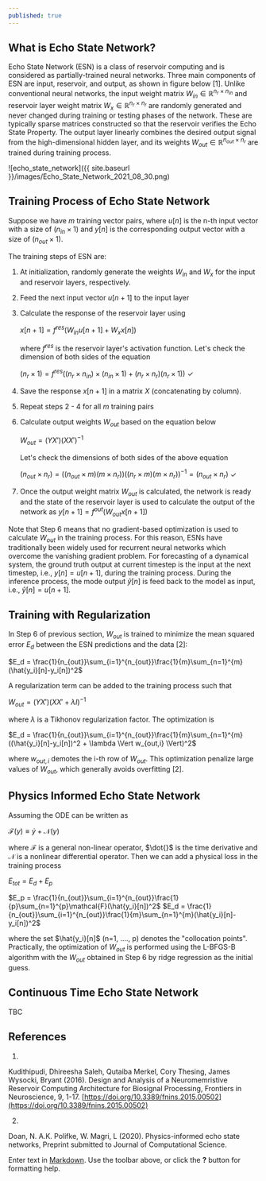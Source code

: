 ```yaml
---
published: true
---
```

## What is Echo State Network?

Echo State Network (ESN) is a class of reservoir computing and is considered as partially-trained neural networks. Three main components of ESN are input, reservoir, and output, as shown in figure below [1]. Unlike conventional neural networks, the input weight matrix $W_{in} \in \mathbb{R}^{n_r \times n_{in}}$ and reservoir layer weight matrix $W_{x} \in \mathbb{R}^{n_r \times n_r}$ are randomly generated and never changed during training or testing phases of the network. These are typically sparse matrices constructed so that the reservoir verifies the Echo State Property. The output layer linearly combines the desired output signal from the high-dimensional hidden layer, and its weights $W_{out} \in \mathbb{R}^{n_{out} \times n_r}$ are trained during training process.

![echo_state_network]({{ site.baseurl }}/images/Echo_State_Network_2021_08_30.png)

## Training Process of Echo State Network
Suppose we have $m$ training vector pairs, where $u[n]$ is the n-th input vector with a size of $(n_{in} \times 1)$ and $y[n]$ is the corresponding output vector with a size of $(n_{out} \times 1)$.

The training steps of ESN are:

1. At initialization, randomly generate the weights $W_{in}$ and $W_x$ for the input and reservoir layers, respectively.

2. Feed the next input vector $u[n+1]$ to the input layer

3. Calculate the response of the reservoir layer using

	$x[n+1] = f^{res} (W_{in} u[n+1] + W_x x[n])$

	where $f^{res}$ is the reservoir layer's activation function. Let's check the dimension of both sides of the equation

	$(n_r \times 1) = f^{res}((n_r \times n_{in})\times(n_{in} \times 1) + (n_r \times n_r)(n_r \times 1))$ $\checkmark$

4. Save the response $x[n+1]$ in a matrix $X$ (concatenating by column).

5. Repeat steps 2 - 4 for all $m$ training pairs

6. Calculate output weights $W_{out}$ based on the equation below

	$W_{out} = (YX')(XX')^{-1}$

	Let's check the dimensions of both sides of the above equation

	$(n_{out} \times n_r) = \left((n_{out}\times m)(m \times n_r)\right)\left((n_r \times m)(m \times n_r)\right)^{-1} = (n_{out} \times n_r)$ $\checkmark$

7. Once the output weight matrix $W_{out}$ is calculated, the network is ready and the state of the reservoir layer is used to calculate the output of the network as
	$y[n+1] = f^{out}(W_{out}x[n+1])$

Note that Step 6 means that no gradient-based optimization is used to calculate $W_{out}$ in the training process. For this reason, ESNs have traditionally been widely used for recurrent neural networks which overcome the vanishing gradient problem. For forecasting of a dynamical system, the ground truth output at current timestep is the input at the next timestep, i.e., $y[n] = u[n+1]$, during the training process. During the inference process, the mode output $\hat{y}[n]$ is feed back to the model as input, i.e., $\hat{y}[n] = u[n+1]$.

## Training with Regularization

In Step 6 of previous section, $W_{out}$ is trained to minimize the mean squared error $E_d$ between the ESN predictions and the data [2]:

$E_d = \frac{1}{n_{out}}\sum_{i=1}^{n_{out}}\frac{1}{m}\sum_{n=1}^{m}(\hat{y_i}[n]-y_i[n])^2$

A regularization term can be added to the training process such that

$W_{out} = (YX')(XX' + \lambda I)^{-1}$

where $\lambda$ is a Tikhonov regularization factor. The optimization is

$E_d = \frac{1}{n_{out}}\sum_{i=1}^{n_{out}}\frac{1}{m}\sum_{n=1}^{m}((\hat{y_i}[n]-y_i[n])^2 + \lambda \Vert w_{out,i} \Vert)^2$

where $w_{out,i}$ demotes the i-th row of $W_{out}$. This optimization penalize large values of $W_{out}$, which generally avoids overfitting [2].

## Physics Informed Echo State Network

Assuming the ODE can be written as

$\mathcal{F}(y) \equiv \dot{y} + \mathcal{N}(y)$

where $\mathcal{F}$ is a general non-linear operator, $\dot{}$ is the time derivative and $\mathcal{N}$ is a nonlinear differential operator. Then we can add a physical loss in the training process

$E_{tot} = E_d + E_p$

$E_p = \frac{1}{n_{out}}\sum_{i=1}^{n_{out}}\frac{1}{p}\sum_{n=1}^{p}\mathcal{F}(\hat{y_i}[n])^2$
$E_d = \frac{1}{n_{out}}\sum_{i=1}^{n_{out}}\frac{1}{m}\sum_{n=1}^{m}(\hat{y_i}[n]-y_i[n])^2$

where the set $\hat{y_i}[n]$ (n=1, ...., p) denotes the "collocation points". Practically, the optimization of $W_{out}$ is performed using the L-BFGS-B algorithm with the $W_{out}$ obtained in Step 6 by ridge regression as the initial guess.

## Continuous Time Echo State Network

TBC

## References

1.  
Kudithipudi, Dhireesha
Saleh, Qutaiba
Merkel, Cory
Thesing, James
Wysocki, Bryant (2016).
Design and Analysis of a Neuromemristive Reservoir Computing Architecture for Biosignal Processing, Frontiers in Neuroscience, 9, 1-17. [https://doi.org/10.3389/fnins.2015.00502](https://doi.org/10.3389/fnins.2015.00502)

2.
Doan, N. A.K.
Polifke, W.
Magri, L (2020).
Physics-informed echo state networks, Preprint submitted to Journal of Computational Science.


Enter text in [Markdown](http://daringfireball.net/projects/markdown/). Use the toolbar above, or click the **?** button for formatting help.
